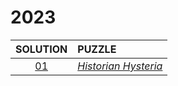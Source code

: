 # 2023

|    SOLUTION     | PUZZLE                                                      |
|:---------------:|:------------------------------------------------------------|
| [01](Day01.php) | *[Historian Hysteria](https://adventofcode.com/2024/day/1)* |

